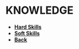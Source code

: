 # KNOWLEDGE

- [**Hard Skills**](./hard-skills/README.md)
- [**Soft Skills**](./soft-skills/README.md)
- [**Back**](../README.md)
